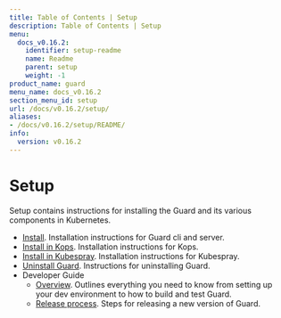 ```yaml
---
title: Table of Contents | Setup
description: Table of Contents | Setup
menu:
  docs_v0.16.2:
    identifier: setup-readme
    name: Readme
    parent: setup
    weight: -1
product_name: guard
menu_name: docs_v0.16.2
section_menu_id: setup
url: /docs/v0.16.2/setup/
aliases:
- /docs/v0.16.2/setup/README/
info:
  version: v0.16.2
---
```


# Setup

Setup contains instructions for installing the Guard and its various components in Kubernetes.

- [Install](/docs/v0.16.2/setup/install). Installation instructions for Guard cli and server.
- [Install in Kops](/docs/v0.16.2/setup/install-kops). Installation instructions for Kops.
- [Install in Kubespray](/docs/v0.16.2/setup/install-kubespray). Installation instructions for Kubespray.
- [Uninstall Guard](/docs/v0.16.2/setup/uninstall). Instructions for uninstalling Guard.
- Developer Guide
  - [Overview](/docs/v0.16.2/setup/developer-guide/overview). Outlines everything you need to know from setting up your dev environment to how to build and test Guard.
  - [Release process](/docs/v0.16.2/setup/developer-guide/release). Steps for releasing a new version of Guard.
